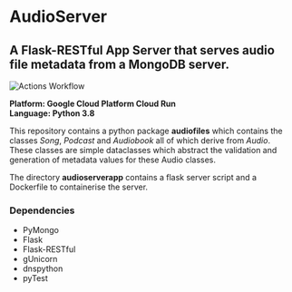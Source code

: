 # AudioServer
## A Flask-RESTful App Server that serves audio file metadata from a MongoDB server.
![Actions Workflow](https://github.com/manishmeganathan/AudioServer/workflows/AudioServerTests/badge.svg)

**Platform: Google Cloud Platform Cloud Run**  
**Language: Python 3.8**

This repository contains a python package **audiofiles** which contains the classes *Song*, *Podcast* and 
*Audiobook* all of which derive from *Audio*. These classes are simple dataclasses which abstract the 
validation and generation of metadata values for these Audio classes. 

The directory **audioserverapp** contains a flask server script and a Dockerfile to containerise the server.

### Dependencies
- PyMongo
- Flask
- Flask-RESTful
- gUnicorn
- dnspython
- pyTest
